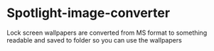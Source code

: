 # Spotlight-image-converter
Lock screen wallpapers are converted from MS format to something readable and saved to folder so you can use the wallpapers
